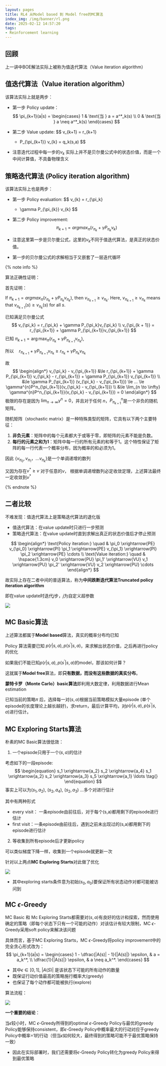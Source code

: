 ```yaml
---
layout: pages
title: RL4 从Model based 到 Model free的MC算法
index_img: /img/banner/rl.png 
date: 2025-02-12 14:57:20
tags:
- Reinforcement learning
---
```


## 回顾

上一讲中BOE解法实际上被称为值迭代算法（Value iteration algorithm）

## 值迭代算法（Value iteration algorithm）

该算法实际上就是两步：

* 第一步 Policy update：
  $$
  \pi_{k+1}(a|s) =  \begin{cases} 
  1 & \text{当 } a = a^*_k(s) \\
  0 & \text{当 } a \neq a^*_k(s)  
  \end{cases}
  $$

* 第二步 Value update: 
  $$
  v_{k+1} = r_{k+1} 
  + P_{\pi_{k+1}}
   v_{k} = q_k(s,a)
  $$
  
* 注意迭代过程中每一步的$v_k$ 实际上并不是贝尔曼公式中的状态价值，而是一个中间计算值，不具备物理含义

## 策略迭代算法 (Policy iteration algorithm)

该算法实际上也是两步：

* 第一步  Policy evaluation:
  $$
  v_{k} = r_{\pi_k} 
  + \gamma P_{\pi_{k}}
   v_{k}
  $$

* 第二步 Policy improvement:
  $$
  \pi_{k+1} = argmax_{\pi}(r_{\pi_k} + \gamma P_{\pi_k}v_k)
  $$
  
* 注意这里第一步是贝尔曼公式，这里的$v_k$不同于值迭代算法，是真正的状态价值。

* 第一步的贝尔曼公式的求解相当于又嵌套了一层迭代循环

{% note info %}

算法正确性证明：

首先证明：

If $\pi_{k+1} = argmax_{\pi}(r_{\pi_k} + \gamma P_{\pi_k}v_{\pi_k} )$, then $v_{\pi_{k+1}} \ge v_{\pi_k}$. Here, $v_{\pi_{k+1}} \ge v_{\pi_k}$  means that $v_{\pi_{k+1}}(s) \ge v_{\pi_k} (s)$ for all $s$.

已知满足贝尔曼公式
$$
v_{\pi_k} = r_{\pi_k} + \gamma P_{\pi_k}v_{\pi_k} \\
v_{\pi_{k + 1}} = r_{\pi_{k+1}} + \gamma P_{\pi_{k+1}}v_{\pi_{k+1}}
$$
已知  $\pi_{k+1} = \arg\max_{\pi} \left(r_{\pi_{k}} + \gamma P_{\pi_{k+1}} v_{\pi_k} \right)$,

所以$\quad r_{\pi_{k+1}} + \gamma P_{\pi_{k+1}} v_{\pi_k} \geq r_{\pi_k} + \gamma P_{\pi_k} v_{\pi_k}$

故
$$
\begin{align*}
v_{\pi_k} - v_{\pi_{k+1}} &\le r_{\pi_{k+1}} + \gamma P_{\pi_{k+1}} v_{\pi_k} - r_{\pi_{k+1}} + \gamma P_{\pi_{k+1}} v_{\pi_{k+1}}  \\
&\le \gamma P_{\pi_{k+1}} (v_{\pi_k} - v_{\pi_{k+1}}) \le ... \le \gamma^{n}P^n_{\pi_{k+1}}(v_{\pi_k} - v_{\pi_{k+1}}) \\
&\le \lim_{n \to \infty} \gamma^{n}P^n_{\pi_{k+1}}(v_{\pi_k} - v_{\pi_{k+1}}) = 0
\end{align*}
$$
极限的存在是因为 $\lim_{n \to \infty} \gamma^{n} = 0$，并且对于任何 $n$，$P_{\pi_{k+1}}^n$​ 是一个非负的随机矩阵。

随机矩阵（stochastic matrix）是一种特殊类型的矩阵，它具有以下两个主要特征：

1. **非负元素**：矩阵中的每个元素都大于或等于零，即矩阵的元素不能是负数。
2. **每行的元素之和为1**：矩阵中每一行的所有元素的和等于1。这个特性保证了矩阵的每一行代表一个概率分布，因为概率的和必须为1。

因此 $\{v_{\pi_0}, v_{\pi_1} ， ...v_{\pi_k}\}$是一个单调递增的数列

又因为存在$v^{*} \ge v$ 对于任意的$v$， 根据单调递增数列必定收敛定理，上述算法最终一定收敛到$v^{*}$

{% endnote %}

## 二者比较

不难发现：值迭代算法上是策略迭代算法的退化版

* 值迭代算法：在value update时只进行一步预测
* 策略迭代算法：在value update时直到求解出真正的状态价值后才停止预测

$$
\begin{align*}
\text{Policy iteration:} \quad & \pi_0 \xrightarrow{PE} v_{\pi_0} \xrightarrow{PI} \pi_1 \xrightarrow{PE} v_{\pi_1} \xrightarrow{PI} \pi_2 \xrightarrow{PE} \cdots \\
\text{Value iteration:} \quad  & \hspace{1.3cm} v_0 \xrightarrow{PU} \pi_1' \xrightarrow{VU} v_1 \xrightarrow{PU} \pi_2' \xrightarrow{VU} v_2 \xrightarrow{PU} \cdots
\end{align*}
$$

故实际上存在二者中间的普适算法，称为**中间跌断迭代算法Truncated policy iteration algorithm**

即在value update时迭代$j$步，$j$为自定义超参数

![](/img/rl/rl_4_comparison.png)

## MC Basic算法

上述算法都属于**Model based**算法，真实的概率分布均已知

Policy 算法需要已知 $p(r|s,a), p(s^{'}|s,a)$，来求解出状态价值，之后再进行policy的优化

如果我们不能已知$p(r|s,a), p(s^{'}|s,a)$的model，那该如何计算？

这就属于**Model free**算法，即**只有数据，而没有这些数据的真实分布**。

**蒙特卡罗（Monte Carlo）basic算法**即利用大数定律，利用数据进行Mean estimation

已知当前的策略$\pi$ 后，选择每一对$(s,a)$根据当前策略模拟大量episode (单个episode的长度理论上越长越好)，求return，最后计算平均，对$p(r|s,a), p(s^{'}|s,a)$进行估计。

## MC Exploring Starts算法

朴素的MC Basic算法很低效：

1. 一个episode只用于一个$(s,a)$的估计

考虑如下的一段episode:
$$
\begin{equation}
    s_1 \xrightarrow{a_2} s_2 \xrightarrow{a_4} s_1 \xrightarrow{a_2} s_2 \xrightarrow{a_3} s_5 \xrightarrow{a_1} \ldots \tag{}
\end{equation}
$$
事实上可以为$(s_1, a_2)$, $(s_2, a_4)$, $(s_2, a_3)$ ...多个对进行估计

其中有两种形式

* every visit： 一条episode由前往后，对于每个(s,a)都用剩下的episode进行估计
* first visit：一条episode由前往后，遇到之前未出现过的(s,a)都用剩下的episode进行估计

2. 等收集到所有episode后才更新policy

可以类似梯度下降一样，收集到一个episode就更新一次

针对以上两点**MC Exploring Starts**对此做了优化

![](/img/rl/rl_4_mc_exproing_starts.png)

* 其中exploring starts条件意为初始$(s_0, a_0)$要保证所有状态动作对都可能被访问到



## MC $\epsilon$-Greedy

MC Basic 和 Mc Exploring Starts都需要对$(s,a)$有良好的估计和探索，然而使用确定的策略（即每个状态下只有一个可能的动作）对该估计有较大限制，MC $\epsilon$-Greedy采用soft policy来解决该问题

具体而言，基于MC Exploring Starts，MC $\epsilon$-Greedy将policy improvement中的完全贪心形式改为：
$$
\pi_{k+1}(a|s) = \begin{cases} 
1 - \dfrac{|A(s)| - 1}{|A(s)|} \epsilon, & a = a_k^*, \\ 
\dfrac{1}{|A(s)|} \epsilon, & a \neq a_k^*.
\end{cases}
$$

* 其中$\epsilon \in [0,1]$, $|A(S)|$ 是该状态下可能的所有动作的数量
* 既保证行动价值最高的策略施行概率大(greedy)
* 也保证了每个动作都可能被执行(explore)

算法流程：

![](/img/rl/rl_4_mc_greedy.png)

**一个重要的结论**：

当$\epsilon$较小时，MC $\epsilon$-Greedy所得到的optimal $\epsilon$-Greedy Policy与最优的greedy Policy能够保持consistent，即$\epsilon$-Greedy Policy中概率最大的行动对应于greedy Policy中概率=1的行动（但当$\epsilon$如何较大，最终得到的策略可能不于最优策略保持一致）

* 因此在实际部署时，我们还需要将$\epsilon$-Greedy Policy转化为greedy Policy来得到最优策略
